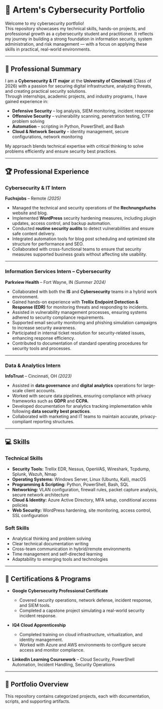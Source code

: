 # 🔐 Artem's Cybersecurity Portfolio

Welcome to my cybersecurity portfolio!  
This repository showcases my technical skills, hands-on projects, and professional growth as a cybersecurity student and practitioner. It reflects my journey in building a strong foundation in information security, system administration, and risk management — with a focus on applying these skills in practical, real-world environments.

---

## 📜 Professional Summary

I am a **Cybersecurity & IT major** at the **University of Cincinnati** (Class of 2026) with a passion for securing digital infrastructure, analyzing threats, and creating practical security solutions.  
Through internships, academic projects, and industry programs, I have gained experience in:

- **Defensive Security** – log analysis, SIEM monitoring, incident response  
- **Offensive Security** – vulnerability scanning, penetration testing, CTF problem solving  
- **Automation** – scripting in Python, PowerShell, and Bash  
- **Cloud & Network Security** – identity management, secure configurations, network monitoring  

My approach blends technical expertise with critical thinking to solve problems efficiently and ensure security best practices.

---

## 🏆 Professional Experience

### **Cybersecurity & IT Intern**  
**Fuchsjobs** – Remote *(2025)*  

- Managed the technical and security operations of the **Rechnungsfuchs** website and blog.  
- Implemented **WordPress** security hardening measures, including plugin updates, access control, and backup automation.  
- Conducted **routine security audits** to detect vulnerabilities and ensure safe content delivery.  
- Integrated automation tools for blog post scheduling and optimized site structure for performance and SEO.  
- Collaborated with cross-functional teams to ensure that security measures supported business goals without affecting site usability.

---

### **Information Services Intern – Cybersecurity**  
**Parkview Health** – Fort Wayne, IN *(Summer 2024)*  

- Collaborated with both the **IS** and **Cybersecurity** teams in a hybrid work environment.  
- Gained hands-on experience with **Trellix Endpoint Detection & Response (EDR)** for monitoring threats and responding to incidents.  
- Assisted in vulnerability management processes, ensuring systems adhered to security compliance requirements.  
- Supported email security monitoring and phishing simulation campaigns to increase security awareness.  
- Participated in internal ticket resolution for security-related issues, enhancing response efficiency.  
- Contributed to documentation of standard operating procedures for security tools and processes.

---

### **Data & Analytics Intern**  
**InfoTrust** – Cincinnati, OH *(2023)*  

- Assisted in **data governance** and **digital analytics** operations for large-scale client accounts.  
- Worked with secure data pipelines, ensuring compliance with privacy frameworks such as **GDPR** and **CCPA**.  
- Developed documentation for analytics tracking implementation while following **data security best practices**.  
- Collaborated with marketing and IT teams to maintain accurate, privacy-compliant reporting structures.

---

## 💻 Skills

### **Technical Skills**
- **Security Tools:** Trellix EDR, Nessus, OpenVAS, Wireshark, Tcpdump, Splunk, Wazuh, Nmap  
- **Operating Systems:** Windows Server, Linux (Ubuntu, Kali), macOS  
- **Programming & Scripting:** Python, PowerShell, Bash, SQL  
- **Networking:** VLAN configuration, firewall rules, packet capture analysis, secure network architecture  
- **Cloud & Identity:** Azure Active Directory, MFA setup, conditional access policies  
- **Web Security:** WordPress hardening, site monitoring, access control, SSL configuration  

### **Soft Skills**
- Analytical thinking and problem solving  
- Clear technical documentation writing  
- Cross-team communication in hybrid/remote environments  
- Time management and self-directed learning  
- Adaptability to emerging tools and technologies  

---

## 📜 Certifications & Programs

- **Google Cybersecurity Professional Certificate**  
  - Covered security operations, network defense, incident response, and SIEM tools.  
  - Completed a capstone project simulating a real-world security incident response.  

- **IQ4 Cloud Apprenticeship**  
  - Completed training on cloud infrastructure, virtualization, and identity management.  
  - Worked with Azure and AWS environments to configure secure access and monitor compliance.

- **LinkedIn Learning Coursework** – Cloud Security, PowerShell Automation, Incident Handling, Security Operations

---

## 📂 Portfolio Overview

This repository contains categorized projects, each with documentation, scripts, and supporting artifacts.

